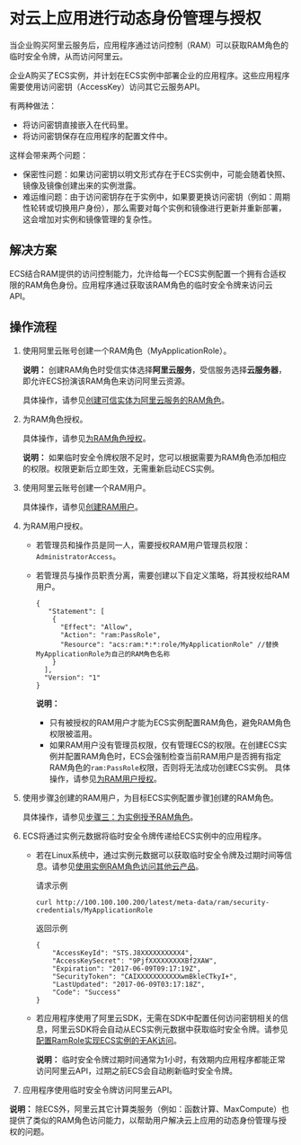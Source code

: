 # 对云上应用进行动态身份管理与授权

当企业购买阿里云服务后，应用程序通过访问控制（RAM）可以获取RAM角色的临时安全令牌，从而访问阿里云。

企业A购买了ECS实例，并计划在ECS实例中部署企业的应用程序。这些应用程序需要使用访问密钥（AccessKey）访问其它云服务API。

有两种做法：

-   将访问密钥直接嵌入在代码里。
-   将访问密钥保存在应用程序的配置文件中。

这样会带来两个问题：

-   保密性问题：如果访问密钥以明文形式存在于ECS实例中，可能会随着快照、镜像及镜像创建出来的实例泄露。
-   难运维问题：由于访问密钥存在于实例中，如果要更换访问密钥（例如：周期性轮转或切换用户身份），那么需要对每个实例和镜像进行更新并重新部署，这会增加对实例和镜像管理的复杂性。

## 解决方案

ECS结合RAM提供的访问控制能力，允许给每一个ECS实例配置一个拥有合适权限的RAM角色身份。应用程序通过获取该RAM角色的临时安全令牌来访问云API。

## 操作流程

1.  使用阿里云账号创建一个RAM角色（MyApplicationRole）。

    **说明：** 创建RAM角色时受信实体选择**阿里云服务**，受信服务选择**云服务器**，即允许ECS扮演该RAM角色来访问阿里云资源。

    具体操作，请参见[创建可信实体为阿里云服务的RAM角色](/intl.zh-CN/角色管理/创建RAM角色/创建可信实体为阿里云服务的RAM角色.md)。

2.  为RAM角色授权。

    具体操作，请参见[为RAM角色授权](/intl.zh-CN/角色管理/为RAM角色授权.md)。

    **说明：** 如果临时安全令牌权限不足时，您可以根据需要为RAM角色添加相应的权限。权限更新后立即生效，无需重新启动ECS实例。

3.  使用阿里云账号创建一个RAM用户。

    具体操作，请参见[创建RAM用户](/intl.zh-CN/用户管理/基本操作/创建RAM用户.md)。

4.  为RAM用户授权。

    -   若管理员和操作员是同一人，需要授权RAM用户管理员权限：`AdministratorAccess`。
    -   若管理员与操作员职责分离，需要创建以下自定义策略，将其授权给RAM用户。

        ```
        {
           "Statement": [
            {
              "Effect": "Allow",
              "Action": "ram:PassRole",
              "Resource": "acs:ram:*:*:role/MyApplicationRole" //替换MyApplicationRole为自己的RAM角色名称
            }
          ],
          "Version": "1"
        }                
        ```

        **说明：**

        -   只有被授权的RAM用户才能为ECS实例配置RAM角色，避免RAM角色权限被滥用。
        -   如果RAM用户没有管理员权限，仅有管理ECS的权限。在创建ECS实例并配置RAM角色时，ECS会强制检查当前RAM用户是否拥有指定RAM角色的`ram:PassRole`权限，否则将无法成功创建ECS实例。
    具体操作，请参见[为RAM用户授权](/intl.zh-CN/用户管理/授权管理/为RAM用户授权.md)。

5.  使用步骤[3](#step_onr_kw5_5bs)创建的RAM用户，为目标ECS实例配置步骤[1](#step_dpy_bv1_qbd)创建的RAM角色。

    具体操作，请参见[步骤三：为实例授予RAM角色](/intl.zh-CN/安全/实例RAM角色/授予实例RAM角色.md)。

6.  ECS将通过实例元数据将临时安全令牌传递给ECS实例中的应用程序。

    -   若在Linux系统中，通过实例元数据可以获取临时安全令牌及过期时间等信息。请参见[使用实例RAM角色访问其他云产品](/intl.zh-CN/最佳实践/使用实例RAM角色访问其他云产品.md)。

        请求示例

        ```
        curl http://100.100.100.200/latest/meta-data/ram/security-credentials/MyApplicationRole
        ```

        返回示例

        ```
        {
            "AccessKeyId": "STS.J8XXXXXXXXXX4",
            "AccessKeySecret": "9PjfXXXXXXXXXBf2XAW",
            "Expiration": "2017-06-09T09:17:19Z",
            "SecurityToken": "CAIXXXXXXXXXXXwmBkleCTkyI+",
            "LastUpdated": "2017-06-09T03:17:18Z",
            "Code": "Success"
        }
        ```

    -   若应用程序使用了阿里云SDK，无需在SDK中配置任何访问密钥相关的信息，阿里云SDK将会自动从ECS实例元数据中获取临时安全令牌。请参见[配置RamRole实现ECS实例的无AK访问]()。

        **说明：** 临时安全令牌过期时间通常为1小时，有效期内应用程序都能正常访问阿里云API，过期之前ECS会自动刷新临时安全令牌。

7.  应用程序使用临时安全令牌访问阿里云API。


**说明：** 除ECS外，阿里云其它计算类服务（例如：函数计算、MaxCompute）也提供了类似的RAM角色访问能力，以帮助用户解决云上应用的动态身份管理与授权的问题。

